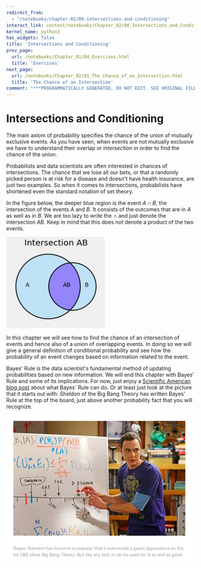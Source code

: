 ```yaml
---
redirect_from:
  - "/notebooks/chapter-02/00-intersections-and-conditioning"
interact_link: content/notebooks/Chapter_02/00_Intersections_and_Conditioning.ipynb
kernel_name: python3
has_widgets: false
title: 'Intersections and Conditioning'
prev_page:
  url: /notebooks/Chapter_01/04_Exercises.html
  title: 'Exercises'
next_page:
  url: /notebooks/Chapter_02/01_The_Chance_of_an_Intersection.html
  title: 'The Chance of an Intersection'
comment: "***PROGRAMMATICALLY GENERATED, DO NOT EDIT. SEE ORIGINAL FILES IN /content***"
---
```



# Intersections and Conditioning



The main axiom of probability specifies the chance of the union of mutually exclusive events. As you have seen, when events are not mutually exclusive we have to understand their overlap or *intersection* in order to find the chance of the union.

Probabilists and data scientists are often interested in chances of intersections. The chance that we lose all our bets, or that a randomly picked person is at risk for a disease and doesn't have health insurance, are just two examples. So when it comes to intersections, probabilists have shortened even the standard notation of set theory.

In the figure below, the deeper blue region is the event $A \cap B$, the intersection of the events $A$ and $B$. It consists of the outcomes that are in $A$ as well as in $B$. We are too lazy to write the $\cap$ and just denote the intersection $AB$. Keep in mind that this does *not* denote a product of the two events.

![intersection](../../images/intersection.png)

In this chapter we will see how to find the chance of an intersection of events and hence also of a union of overlapping events. In doing so we will give a general definition of conditional probability and see how the probability of an event changes based on information related to the event.

Bayes' Rule is the data scientist's fundamental method of updating probabilities based on new information. We will end this chapter with Bayes' Rule and some of its implications. For now, just enjoy a [Scientific American blog post](https://blogs.scientificamerican.com/cross-check/bayes-s-theorem-what-s-the-big-deal/) about what Bayes' Rule can do. Or at least just look at the picture that it starts out with: Sheldon of the Big Bang Theory has written Bayes' Rule at the top of the board, just above another probability fact that you will recognize.

![Sheldon and Bayes](../../images/sheldon.png)


